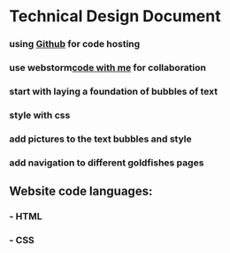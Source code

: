 # Technical Design Document

### using [Github](https://github.com/) for code hosting
### use webstorm[code with me](https://www.jetbrains.com/help/webstorm/code-with-me.html) for collaboration
### start with laying a foundation of bubbles of text
### style with css
### add pictures to the text bubbles and style
### add navigation to different goldfishes pages

###

## Website code languages:
### - HTML
### - CSS